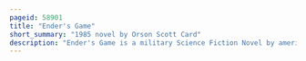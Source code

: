 ```yaml
---
pageid: 58901
title: "Ender's Game"
short_summary: "1985 novel by Orson Scott Card"
description: "Ender's Game is a military Science Fiction Novel by american Author Orson Scott Card in 1985. The Novel is set at an unspecified Date in Earth's Future after two Conflicts with an insectoid Alien Species they dub the Buggers. In Preparation for an anticipated third Invasion Earth's international military Force Recruits young Children including the Protagonist andrew ender Wiggin to be trained as elite Officers. The Children learn military Strategy and Leadership by playing increasingly challenging War Games including some in zero Gravity where Ender's tactical Genius is revealed."
---
```

